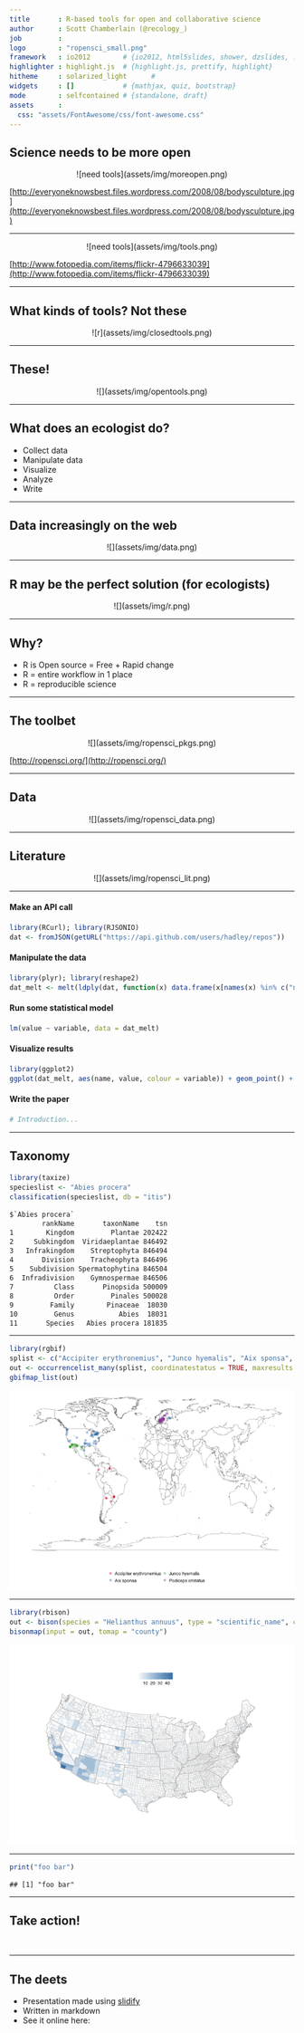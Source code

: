 ```yaml
---
title       : R-based tools for open and collaborative science
author      : Scott Chamberlain (@recology_)
job         : 
logo        : "ropensci_small.png"
framework   : io2012        # {io2012, html5slides, shower, dzslides, ...}
highlighter : highlight.js  # {highlight.js, prettify, highlight}
hitheme     : solarized_light      # 
widgets     : []            # {mathjax, quiz, bootstrap}
mode        : selfcontained # {standalone, draft}
assets      :
  css: "assets/FontAwesome/css/font-awesome.css"
---
```


## Science needs to be more open

<center>![need tools](assets/img/moreopen.png)</center>

[http://everyoneknowsbest.files.wordpress.com/2008/08/bodysculpture.jpg](http://everyoneknowsbest.files.wordpress.com/2008/08/bodysculpture.jpg)

---

<!-- But we need tools to do it! -->

<center>![need tools](assets/img/tools.png)</center>

[http://www.fotopedia.com/items/flickr-4796633039](http://www.fotopedia.com/items/flickr-4796633039)

---

## What kinds of tools? Not these

<center>![r](assets/img/closedtools.png)</center>

---

## These!

<center>![](assets/img/opentools.png)</center>

---

## What does an ecologist do?

+ Collect data
+ Manipulate data
+ Visualize
+ Analyze
+ Write

---

## Data increasingly on the web

<center>![](assets/img/data.png)</center>

---

## R may be the perfect solution (for ecologists)

<center>![](assets/img/r.png)</center>

---

## Why?

+ R is Open source = Free + Rapid change
+ R = entire workflow in 1 place
+ R = reproducible science

---

## The toolbet

<center>![](assets/img/ropensci_pkgs.png)</center>

[http://ropensci.org/](http://ropensci.org/)

---

## Data

<center>![](assets/img/ropensci_data.png)</center>

---

## Literature

<center>![](assets/img/ropensci_lit.png)</center>

---

#### Make an API call
```r
library(RCurl); library(RJSONIO)
dat <- fromJSON(getURL("https://api.github.com/users/hadley/repos"))
```

#### Manipulate the data
```r
library(plyr); library(reshape2)
dat_melt <- melt(ldply(dat, function(x) data.frame(x[names(x) %in% c("name","watchers_count","forks")])))
```

#### Run some statistical model
```r
lm(value ~ variable, data = dat_melt)
```

#### Visualize results
```r
library(ggplot2)
ggplot(dat_melt, aes(name, value, colour = variable)) + geom_point() + coord_flip()
```

#### Write the paper
```r
# Introduction...
```

---

## Taxonomy


```r
library(taxize)
specieslist <- "Abies procera"
classification(specieslist, db = "itis")
```

```
$`Abies procera`
        rankName       taxonName    tsn
1        Kingdom         Plantae 202422
2     Subkingdom  Viridaeplantae 846492
3   Infrakingdom    Streptophyta 846494
4       Division    Tracheophyta 846496
5    Subdivision Spermatophytina 846504
6  Infradivision    Gymnospermae 846506
7          Class       Pinopsida 500009
8          Order         Pinales 500028
9         Family        Pinaceae  18030
10         Genus           Abies  18031
11       Species   Abies procera 181835
```


---


```r
library(rgbif)
splist <- c("Accipiter erythronemius", "Junco hyemalis", "Aix sponsa", "Podiceps cristatus")
out <- occurrencelist_many(splist, coordinatestatus = TRUE, maxresults = 40)
gbifmap_list(out)
```

![plot of chunk gbif](assets/fig/gbif.png) 


---


```r
library(rbison)
out <- bison(species = "Helianthus annuus", type = "scientific_name", count = 500)
bisonmap(input = out, tomap = "county")
```

![plot of chunk bison](assets/fig/bison.png) 


---


```r
print("foo bar")
```

```
## [1] "foo bar"
```


---

## Take action!


<i class="icon-unlock icon-4x"></i> &nbsp;&nbsp;&nbsp;&nbsp; <i class="icon-wrench icon-4x"></i> &nbsp;&nbsp;&nbsp;&nbsp; <i class="icon-question icon-4x"></i>

---

## The deets

+ Presentation made using [slidify][slidify]
+ Written in markdown
+ See it online here: <give link>

[slidify]: https://github.com/ramnathv/slidify


<!-- ![current](assets/img/current.png)
[http://www.fotopedia.com/items/flickr-2621358221](http://www.fotopedia.com/items/flickr-2621358221) -->

